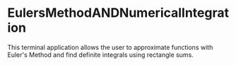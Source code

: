 # EulersMethodANDNumericalIntegration
This terminal application allows the user to approximate functions with Euler's Method and find definite integrals using rectangle sums.
